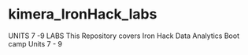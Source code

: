 # kimera_IronHack_labs
UNITS 7 -9 LABS
This Repository covers Iron Hack Data Analytics Boot camp Units 7 - 9
